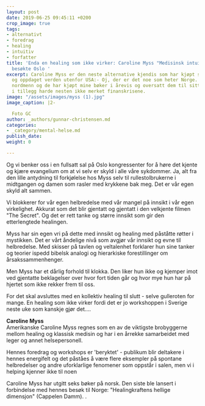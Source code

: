 ```yaml
---
layout: post
date: 2019-06-25 09:45:11 +0200
crop_image: true
tags:
- alternativt
- foredrag
- healing
- intuitiv
- forfatter
title: 'Enda en healing som ikke virker: Caroline Myss "Medisinsk intuitiv" og forfatter
  besøkte Oslo '
excerpt: Caroline Myss er den neste alternative kjendis som har kjøpt seg en globus
  og oppdaget verden utenfor USA:- Oj, der er det noe som heter Norge. Der bor det
  nordmenn og de har kjøpt mine bøker i årevis og oversatt dem til sitt språk. Og
  i tillegg harde nesten ikke merket finanskrisene.
image: "/assets/images/myss (1).jpg"
image_caption: |2-

  Foto GC
author: _authors/gunnar-christensen.md
categories:
- _category/mental-helse.md
publish_date: 
weight: 0

---
```

Og vi benker oss i en fullsatt sal på Oslo kongressenter for å høre det kjente og kjære evangelium om at vi selv er skyld i alle våre sykdommer. Ja, alt fra den lille antydning til forkjølelse hos Myss selv til rullestolbrukerne i midtgangen og damen som rasler med krykkene bak meg. Det er vår egen skyld alt sammen.

Vi blokkerer for vår egen helbredelse med vår mangel på innsikt i vår egen virkelighet. Akkurat som det blir gjentatt og gjentatt i den velkjente filmen "The Secret". Og det er rett tanke og større innsikt som gir den etterlengtede healingen.

Myss har sin egen vri på dette med innsikt og healing med påståtte røtter i mystikken. Det er vårt åndelige nivå som avgjør vår innsikt og evne til helbredelse. Med skisser på tavlen og veltalenhet forklarer hun sine tanker og teorier ispedd bibelsk analogi og hierarkiske forestillinger om årsakssammenhenger.

Men Myss har et dårlig forhold til klokka. Den liker hun ikke og kjemper imot ved gjentatte beklagelser over hvor fort tiden går og hvor mye hun har på hjertet som ikke rekker frem til oss.

For det skal avsluttes med en kollektiv healing til slutt - selve gulleroten for mange. En healing som ikke virker fordi det er jo workshoppen i Sverige neste uke som kanskje gjør det....

**Caroline Myss**  
Amerikanske Caroline Myss regnes som en av de viktigste brobyggerne mellom healing og klassisk medisin og har i en årrekke samarbeidet med leger og annet helsepersonell.

Hennes foredrag og workshops er 'beryktet' - publikum blir deltakere i hennes energifelt og det påståes å være flere eksempler på spontane helbredelser og andre uforklarlige fenomener som oppstår i salen, men vi i helping kjenner ikke til noen

Caroline Myss har utgitt seks bøker på norsk. Den siste ble lansert i forbindelse med hennes besøk til Norge: "Healingkraftens hellige dimensjon" (Cappelen Damm). .